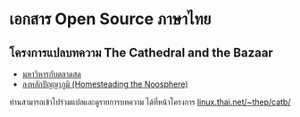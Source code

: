 # เอกสาร Open Source ภาษาไทย

## โครงการแปลบทความ The Cathedral and the Bazaar
- [มหาวิหารกับตลาดสด](https://linux.thai.net/~thep/catb/cathedral-bazaar/)
- [ลงหลักปัญญาภูมิ (Homesteading the Noosphere)](https://linux.thai.net/~thep/catb/homesteading/)

ท่านสามารถเข้าไปร่วมแปลและดูรายการบทความ ได้ที่หน้าโครงการ [linux.thai.net/~thep/catb/](https://linux.thai.net/~thep/catb/)
